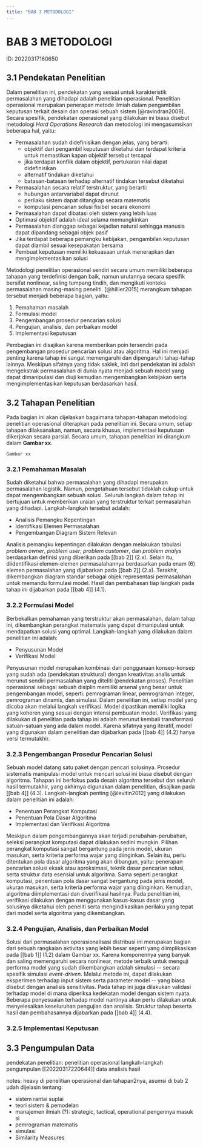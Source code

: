 ```yaml
---
title: "BAB 3 METODOLOGI"
...
```


# BAB 3 METODOLOGI
ID: 20220317160650

## 3.1 Pendekatan Penelitian
Dalam penelitian ini, pendekatan yang sesuai untuk karakteristik permasalahan yang dihadapi adalah penelitian operasional. Penelitian operasional merupakan penerapan metode ilmiah dalam pengambilan keputusan terkait desain dan operasi sebuah sistem [@ravindran2009]. Secara spesifik, pendekatan operasional yang dilakukan ini biasa disebut metodologi *Hard Operations Research* dan metodologi ini mengasumsikan beberapa hal, yaitu:
- Permasalahan sudah didefinisikan dengan jelas, yang berarti:
  - objektif dari pengambil keputusan diketahui dan terdapat kriteria untuk memastikan kapan objektif tersebut tercapai
  - jika terdapat konflik dalam objektif, pertukaran nilai dapat didefinisikan
  - alternatif tindakan diketahui
  - batasan-batasan terhadap alternatif tindakan tersebut diketahui
- Permasalahan secara relatif terstruktur, yang berarti:
  - hubungan antarvariabel dapat dirunut
  - perilaku sistem dapat ditangkap secara matematis
  - komputasi pencarian solusi fisibel secara ekonomi
- Permasalahan dapat dibatasi oleh sistem yang lebih luas
- Optimasi objektif adalah ideal selama memungkinkan
- Permasalahan dianggap sebagai kejadian natural sehingga manusia dapat dipandang sebagai objek pasif
- Jika terdapat beberapa pemangku kebijakan, pengambilan keputusan dapat diambil sesuai kesepakatan bersama
- Pembuat keputusan memiliki kekuasaan untuk menerapkan dan mengimplementasikan solusi

Metodologi penelitian operasional sendiri secara umum memiliki beberapa tahapan yang terdefinisi dengan baik, namun urutannya secara spesifik bersifat nonlinear, saling tumpang tindih, dan mengikuti konteks permasalahan masing-masing peneliti. [@hillier2015] merangkum tahapan tersebut menjadi beberapa bagian, yaitu:

1. Pemahaman masalah
2. Formulasi model
3. Pengembangan prosedur pencarian solusi
4. Pengujian, analisis, dan perbaikan model
5. Implementasi keputusan

Pembagian ini disajikan karena memberikan poin tersendiri pada pengembangan prosedur pencarian solusi atau algoritma. Hal ini menjadi penting karena tahap ini sangat memengaruhi dan dipengaruhi tahap-tahap lainnya. Meskipun sifatnya yang tidak saklek, inti dari pendekatan ini adalah mengekstrak permasalahan di dunia nyata menjadi sebuah model yang dapat dimanipulasi dan diuji kemudian mengembangkan kebijakan serta mengimplementasikan keputusan berdasarkan hasil.

## 3.2 Tahapan Penelitian
Pada bagian ini akan dijelaskan bagaimana tahapan-tahapan metodologi penelitian operasional diterapkan pada penelitian ini. Secara umum, setiap tahapan dilaksanakan, namun, secara khusus, implementasi keputusan dikerjakan secara parsial. Secara umum, tahapan penelitian ini dirangkum dalam **Gambar xx**.

`Gambar xx`

### 3.2.1 Pemahaman Masalah
Sudah diketahui bahwa permasalahan yang dihadapi merupakan permasalahan logistik. Namun, pengetahuan tersebut tidaklah cukup untuk dapat mengembangkan sebuah solusi. Seluruh langkah dalam tahap ini bertujuan untuk memberikan uraian yang terstruktur terkait permasalahan yang dihadapi. Langkah-langkah tersebut adalah:
- Analisis Pemangku Kepentingan
- Identifikasi Elemen Permasalahan
- Pengembangan Diagram Sistem Relevan

Analisis pemangku kepentingan dilakukan dengan melakukan tabulasi *problem owner*, *problem user*, *problem customer*, dan *problem analys* berdasarkan definisi yang diberikan pada [[bab 2]] (2.x). Selain itu, diidentifikasi elemen-elemen permasalahannya berdasarkan pada enam (6) elemen permasalahan yang dijabarkan pada [[bab 2]] (2.x). Terakhir, dikembangkan diagram standar sebagai objek representasi permasalahan untuk memandu formulasi model. Hasil dan pembahasan tiap langkah pada tahap ini dijabarkan pada [[bab 4]] (4.1).

### 3.2.2 Formulasi Model
Berbekalkan pemahaman yang terstruktur akan permasalahan, dalam tahap ini, dikembangkan perangkat matematis yang dapat dimanipulasi untuk mendapatkan solusi yang optimal. Langkah-langkah yang dilakukan dalam penelitian ini adalah:
- Penyusunan Model
- Verifikasi Model

Penyusunan model merupakan kombinasi dari penggunaan konsep-konsep yang sudah ada (pendekatan struktural) dengan kreativitas analis untuk merunut sendiri permasalahan yang diteliti (pendekatan proses). Penelitian operasional sebagai sebuah disiplin memiliki arsenal yang besar untuk pengembangan model, seperti: pemrograman linear, pemrograman integer, pemrograman dinamis, dan simulasi. Dalam penelitian ini, setiap model yang dicoba akan melalui langkah verifikasi. Model dipastikan memiliki logika yang koheren yang sesuai dengan intensi pembuatan model. Verifikasi yang dilakukan di penelitian pada tahap ini adalah merunut kembali transformasi satuan-satuan yang ada dalam model. Karena sifatnya yang iteratif, model yang digunakan dalam penelitian dan dijabarkan pada [[bab 4]] (4.2) hanya versi termutakhir.

### 3.2.3 Pengembangan Prosedur Pencarian Solusi
Sebuah model datang satu paket dengan pencari solusinya. Prosedur sistematis manipulasi model untuk mencari solusi ini biasa disebut dengan algoritma. Tahapan ini berfokus pada desain algoritma tersebut dan seluruh hasil termutakhir, yang akhirnya digunakan dalam penelitian, disajikan pada [[bab 4]] (4.3). Langkah-langkah penting [@levitin2012] yang dilakukan dalam penelitian ini adalah:
- Penentuan Perangkat Komputasi
- Penentuan Pola Dasar Algoritma
- Implementasi dan Verifikasi Algoritma

Meskipun dalam pengembangannya akan terjadi perubahan-perubahan, seleksi perangkat komputasi dapat dilakukan sedini mungkin. Pilihan perangkat komputasi sangat bergantung pada jenis model, ukuran masukan, serta kriteria performa wajar yang diinginkan. Selain itu, perlu ditentukan pola dasar algoritma yang akan dibangun, yaitu: penerapan pencarian solusi eksak atau aproksimasi, teknik dasar pencarian solusi, serta struktur data esensial untuk algoritma. Sama seperti perangkat komputasi, penentuan pola dasar sangat bergantung pada jenis model, ukuran masukan, serta kriteria performa wajar yang diinginkan. Kemudian, algoritma diimplementasi dan diverifikasi hasilnya. Pada penelitian ini, verifikasi dilakukan dengan menggunakan kasus-kasus dasar yang solusinya diketahui oleh peneliti serta mengindikasikan perilaku yang tepat dari model serta algoritma yang dikembangkan.

### 3.2.4 Pengujian, Analisis, dan Perbaikan Model
Solusi dari permasalahan operasionalisasi distribusi ini merupakan bagian dari sebuah rangkaian aktivitas yang lebih besar seperti yang diimplikasikan pada [[bab 1]] (1.2) dalam Gambar xx. Karena komponennya yang banyak dan saling memengaruhi secara nonlinear, metode terbaik untuk menguji performa model yang sudah dikembangkan adalah simulasi -- secara spesifik simulasi *event-driven*. Melalui metode ini, dapat dilakukan eksperimen terhadap input sistem serta parameter model -- yang biasa disebut dengan analisis sensitivitas. Pada tahap ini juga dilakukan validasi terhadap model di mana diperiksa kedekatan model dengan sistem nyata. Beberapa penyesuaian terhadap model nantinya akan perlu dilakukan untuk menyelesaikan keseluruhan pengujian dan analisis. Struktur tahap beserta hasil dan pembahasannya dijabarkan pada [[bab 4]] (4.4).

### 3.2.5 Implementasi Keputusan

## 3.3 Pengumpulan Data

pendekatan penelitian: penelitian operasional
langkah-langkah
pengumpulan [[20220317220644]] data
analisis hasil

notes: heavy di penelitian operasional dan tahapan2nya, asumsi di bab 2 udah dijelasin tentang: 
- sistem rantai suplai
- teori sistem & pemodelan
- manajemen ilmiah (?): strategic, tactical, operational pengennya masuk si
- pemrograman matematis
- simulasi
- Similarity Measures